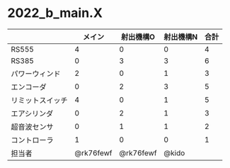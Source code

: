 # 2022_b_main.X

|  | メイン | 射出機構O | 射出機構N | 合計 |
| --- | --- | --- | --- | --- |
| RS555 | 4 | 0 | 0 | 4 |
| RS385 | 0 | 3 | 3 | 6 |
| パワーウィンド | 2 | 0 | 1 | 3 |
| エンコーダ | 0 | 2 | 3 | 5 |
| リミットスイッチ | 4 | 0 | 1 | 5 |
| エアシリンダ | 0 | 2 | 1 | 3 |
| 超音波センサ | 0 | 1 | 1 | 2 |
| コントローラ | 1 | 0 | 0 | 1 |
| 担当者 | @rk76fewf | @rk76fewf | @kido |  |
